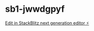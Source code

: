 # sb1-jwwdgpyf

[Edit in StackBlitz next generation editor ⚡️](https://stackblitz.com/~/github.com/biellsan/sb1-jwwdgpyf)